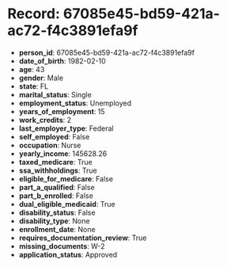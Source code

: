 # Record: 67085e45-bd59-421a-ac72-f4c3891efa9f

- **person_id**: 67085e45-bd59-421a-ac72-f4c3891efa9f
- **date_of_birth**: 1982-02-10
- **age**: 43
- **gender**: Male
- **state**: FL
- **marital_status**: Single
- **employment_status**: Unemployed
- **years_of_employment**: 15
- **work_credits**: 2
- **last_employer_type**: Federal
- **self_employed**: False
- **occupation**: Nurse
- **yearly_income**: 145628.26
- **taxed_medicare**: True
- **ssa_withholdings**: True
- **eligible_for_medicare**: False
- **part_a_qualified**: False
- **part_b_enrolled**: False
- **dual_eligible_medicaid**: True
- **disability_status**: False
- **disability_type**: None
- **enrollment_date**: None
- **requires_documentation_review**: True
- **missing_documents**: W-2
- **application_status**: Approved